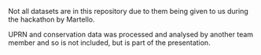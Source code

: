 Not all datasets are in this repository due to them being given to us during the hackathon by Martello. 

UPRN and conservation data was processed and analysed by another team member and so is not included, but is part of the presentation.
